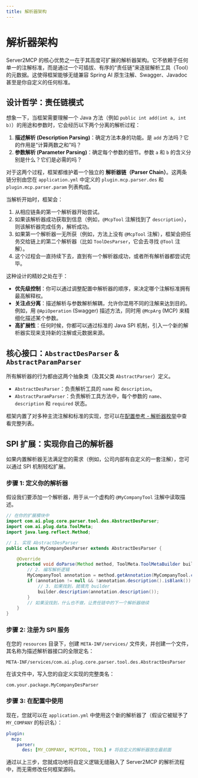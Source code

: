 ```yaml
---
title: 解析器架构
---
```


# 解析器架构

Server2MCP 的核心优势之一在于其高度可扩展的解析器架构。它不依赖于任何单一的注解标准，而是通过一个可插拔、有序的“责任链”来逐层解析工具（Tool）的元数据。这使得框架能够无缝兼容 Spring AI 原生注解、Swagger、Javadoc 甚至是你自定义的任何标准。

## 设计哲学：责任链模式

想象一下，当框架需要理解一个 Java 方法（例如 `public int add(int a, int b)`）的用途和参数时，它会经历以下两个分离的解析过程：

1.  **描述解析 (Description Parsing)**：确定方法本身的功能。是 `add` 方法吗？它的作用是“计算两数之和”吗？
2.  **参数解析 (Parameter Parsing)**：确定每个参数的细节。参数 `a` 和 `b` 的含义分别是什么？它们是必需的吗？

对于这两个过程，框架都维护着一个独立的 **解析器链（Parser Chain）**。这两条链分别由您在 `application.yml` 中定义的 `plugin.mcp.parser.des` 和 `plugin.mcp.parser.param` 列表构成。

当解析开始时，框架会：
1.  从相应链条的第一个解析器开始尝试。
2.  如果该解析器成功获取到信息（例如，`@McpTool` 注解找到了 `description`），则该解析器完成任务，解析成功。
3.  如果第一个解析器一无所获（例如，方法上没有 `@McpTool` 注解），框架会把任务交给链上的第二个解析器（比如 `ToolDesParser`，它会去寻找 `@Tool` 注解）。
4.  这个过程会一直持续下去，直到有一个解析器成功，或者所有解析器都尝试完毕。

这种设计的精妙之处在于：
- **优先级控制**：你可以通过调整配置中解析器的顺序，来决定哪个注解标准拥有最高解释权。
- **关注点分离**：描述解析与参数解析解耦，允许你混用不同的注解来达到目的。例如，用 `@ApiOperation` (Swagger) 描述方法，同时用 `@McpArg` (MCP) 来精细化描述某个参数。
- **高扩展性**：任何时候，你都可以通过标准的 Java SPI 机制，引入一个新的解析器实现来支持新的注解或元数据来源。

## 核心接口：`AbstractDesParser` & `AbstractParamParser`

所有解析器的行为都由这两个抽象类（及其父类 `AbstractParser`）定义。

- `AbstractDesParser`：负责解析工具的 `name` 和 `description`。
- `AbstractParamParser`：负责解析工具方法中，每个参数的 `name`、`description` 和 `required` 状态。

框架内置了对多种主流注解和标准的实现，您可以在[配置参考 - 解析器枚举](/guide/configuration.md#解析器枚举)中查看完整列表。

## SPI 扩展：实现你自己的解析器

如果内置解析器无法满足您的需求（例如，公司内部有自定义的一套注解），您可以通过 SPI 机制轻松扩展。

### 步骤 1: 定义你的解析器

假设我们要添加一个解析器，用于从一个虚构的 `@MyCompanyTool` 注解中读取描述。

```java
// 在你的扩展模块中
import com.ai.plug.core.parser.tool.des.AbstractDesParser;
import com.ai.plug.data.ToolMeta;
import java.lang.reflect.Method;

// 1. 实现 AbstractDesParser
public class MyCompanyDesParser extends AbstractDesParser {

    @Override
    protected void doParse(Method method, ToolMeta.ToolMetaBuilder builder) {
        // 2. 编写解析逻辑
        MyCompanyTool annotation = method.getAnnotation(MyCompanyTool.class);
        if (annotation != null && !annotation.description().isBlank()) {
            // 3. 如果找到，就填充 builder
            builder.description(annotation.description());
        }
        // 如果没找到，什么也不做，让责任链中的下一个解析器继续
    }
}
```

### 步骤 2: 注册为 SPI 服务

在您的 `resources` 目录下，创建 `META-INF/services/` 文件夹，并创建一个文件，其名称为描述解析器接口的全限定名：

`META-INF/services/com.ai.plug.core.parser.tool.des.AbstractDesParser`

在该文件中，写入您的自定义实现的完整类名：

```
com.your.package.MyCompanyDesParser
```

### 步骤 3: 在配置中使用

现在，您就可以在 `application.yml` 中使用这个新的解析器了（假设它被赋予了 `MY_COMPANY` 的标识名）：

```yaml
plugin:
  mcp:
    parser:
      des: [MY_COMPANY, MCPTOOL, TOOL] # 将自定义的解析器放在最前面
```

通过以上三步，您就成功地将自定义逻辑无缝融入了 Server2MCP 的解析流程中，而无需修改任何框架源码。 